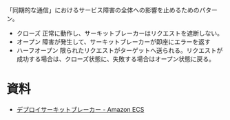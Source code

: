 「同期的な通信」におけるサービス障害の全体への影響を止めるためのパターン。
- クローズ
  正常に動作し、サーキットブレーカーはリクエストを遮断しない。
- オープン
  障害が発生して、サーキットブレーカーが即座にエラーを返す
- ハーフオープン
  限られたリクエストがターゲットへ送られる。リクエストが成功する場合は、クローズ状態に、失敗する場合はオープン状態に戻る。

# 資料
- [デプロイサーキットブレーカー - Amazon ECS](https://docs.aws.amazon.com/ja_jp/AmazonECS/latest/userguide/deployment-circuit-breaker.html)